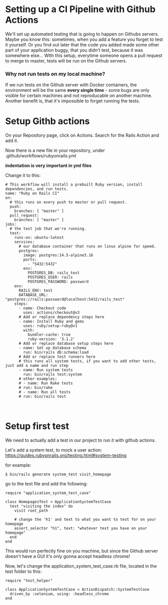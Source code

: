 # Setting up a CI Pipeline with Github Actions
We'll set up automated testing that is going to happen on Githubs servers. Maybe you know this: sometimes, when you add a feature you forget to test it yourself. Or you find out later that the code you added made some other part of your application buggy, that you didn't test, because it was somewhere else...
With this setup, everytime someone opens a pull request to merge to master, tests will be run on the Github servers.
### Why not run tests on my local machine?
If we run tests on the Github server with Docker containers, the environment will be the same **every single time** - some bugs are only visible for certain machines and not reproducable on another machine. Another benefit is, that it's impossible to forget running the tests.
# Setup Githb actions
On your Repository page, click on Actions. Search for the Rails Action and add it.
<br>

Now there is a new file in your repository, under .github/workflows/rubyonrails.yml
<br>

**indentation is very important in yml files**
<br>

Change it to this:
```
# This workflow will install a prebuilt Ruby version, install dependencies, and run tests.
name: "Ruby on Rails CI"
on:
  # this runs on every push to master or pull request.
  push:
    branches: [ "master" ]
  pull_request:
    branches: [ "master" ]
jobs:
  # the test job that we're running.
  test:
    runs-on: ubuntu-latest
    services:
      # our database container that runs on linux alpine for speed.
      postgres:
        image: postgres:14.5-alpine3.16
        ports:
          - "5432:5432"
        env:
          POSTGRES_DB: rails_test
          POSTGRES_USER: rails
          POSTGRES_PASSWORD: password
    env:
      RAILS_ENV: test
      DATABASE_URL: "postgres://rails:password@localhost:5432/rails_test"
    steps:
      - name: Checkout code
        uses: actions/checkout@v3
      # Add or replace dependency steps here
      - name: Install Ruby and gems
        uses: ruby/setup-ruby@v1
        with:
          bundler-cache: true
          ruby-version: '3.1.2'
      # Add or replace database setup steps here
      - name: Set up database schema
        run: bin/rails db:schema:load
      # Add or replace test runners here
      # this runs all system tests, if you want to add other tests, just add a name and run step
      - name: Run system tests
        run: bin/rails test:system
      # other examples:
      # - name: Run Rake tests
      # run: bin/rake
      # - name: Run all tests
      # run: bin/rails test
```
<br>

# Setup first test
We need to actually add a test in our project to run it with github actions.
<br>

Let's add a system test, to mock a user action:
https://guides.rubyonrails.org/testing.html#system-testing
<br>

for example:
```
$ bin/rails generate system_test visit_homepage
```

go to the test file and add the following:
```
require "application_system_test_case"

class HomepagesTest < ApplicationSystemTestCase
  test "visiting the index" do
    visit root_path

    # change the 'h1' and text to what you want to test for on your homepage
    assert_selector "h1", text: "whatever text you have on your homepage"
  end
end
```

This would run perfectly fine on you machine, but since the Github server doesn't have a GUI it's only gonna accept headless chrome!
<br>

Now, let's change the application_system_test_case.rb file, located in the test folder to this:
```
require "test_helper"

class ApplicationSystemTestCase < ActionDispatch::SystemTestCase
  driven_by :selenium, using: :headless_chrome
end
```
